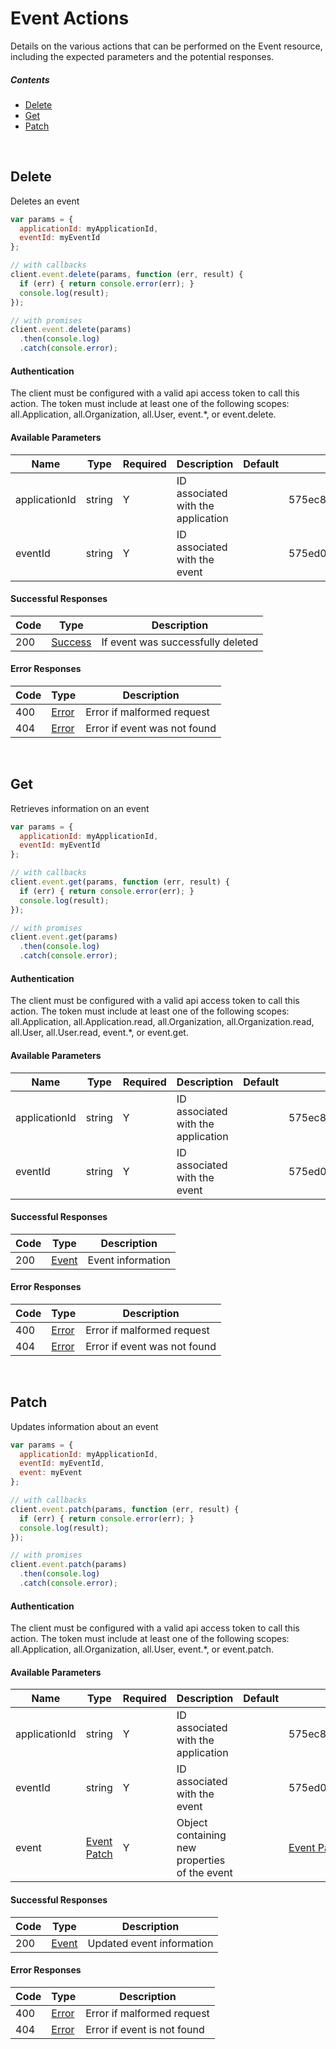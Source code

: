 # Event Actions

Details on the various actions that can be performed on the
Event resource, including the expected
parameters and the potential responses.

##### Contents

*   [Delete](#delete)
*   [Get](#get)
*   [Patch](#patch)

<br/>

## Delete

Deletes an event

```javascript
var params = {
  applicationId: myApplicationId,
  eventId: myEventId
};

// with callbacks
client.event.delete(params, function (err, result) {
  if (err) { return console.error(err); }
  console.log(result);
});

// with promises
client.event.delete(params)
  .then(console.log)
  .catch(console.error);
```

#### Authentication
The client must be configured with a valid api access token to call this
action. The token must include at least one of the following scopes:
all.Application, all.Organization, all.User, event.*, or event.delete.

#### Available Parameters

| Name | Type | Required | Description | Default | Example |
| ---- | ---- | -------- | ----------- | ------- | ------- |
| applicationId | string | Y | ID associated with the application |  | 575ec8687ae143cd83dc4a97 |
| eventId | string | Y | ID associated with the event |  | 575ed0de7ae143cd83dc4aa5 |

#### Successful Responses

| Code | Type | Description |
| ---- | ---- | ----------- |
| 200 | [Success](_schemas.md#success) | If event was successfully deleted |

#### Error Responses

| Code | Type | Description |
| ---- | ---- | ----------- |
| 400 | [Error](_schemas.md#error) | Error if malformed request |
| 404 | [Error](_schemas.md#error) | Error if event was not found |

<br/>

## Get

Retrieves information on an event

```javascript
var params = {
  applicationId: myApplicationId,
  eventId: myEventId
};

// with callbacks
client.event.get(params, function (err, result) {
  if (err) { return console.error(err); }
  console.log(result);
});

// with promises
client.event.get(params)
  .then(console.log)
  .catch(console.error);
```

#### Authentication
The client must be configured with a valid api access token to call this
action. The token must include at least one of the following scopes:
all.Application, all.Application.read, all.Organization, all.Organization.read, all.User, all.User.read, event.*, or event.get.

#### Available Parameters

| Name | Type | Required | Description | Default | Example |
| ---- | ---- | -------- | ----------- | ------- | ------- |
| applicationId | string | Y | ID associated with the application |  | 575ec8687ae143cd83dc4a97 |
| eventId | string | Y | ID associated with the event |  | 575ed0de7ae143cd83dc4aa5 |

#### Successful Responses

| Code | Type | Description |
| ---- | ---- | ----------- |
| 200 | [Event](_schemas.md#event) | Event information |

#### Error Responses

| Code | Type | Description |
| ---- | ---- | ----------- |
| 400 | [Error](_schemas.md#error) | Error if malformed request |
| 404 | [Error](_schemas.md#error) | Error if event was not found |

<br/>

## Patch

Updates information about an event

```javascript
var params = {
  applicationId: myApplicationId,
  eventId: myEventId,
  event: myEvent
};

// with callbacks
client.event.patch(params, function (err, result) {
  if (err) { return console.error(err); }
  console.log(result);
});

// with promises
client.event.patch(params)
  .then(console.log)
  .catch(console.error);
```

#### Authentication
The client must be configured with a valid api access token to call this
action. The token must include at least one of the following scopes:
all.Application, all.Organization, all.User, event.*, or event.patch.

#### Available Parameters

| Name | Type | Required | Description | Default | Example |
| ---- | ---- | -------- | ----------- | ------- | ------- |
| applicationId | string | Y | ID associated with the application |  | 575ec8687ae143cd83dc4a97 |
| eventId | string | Y | ID associated with the event |  | 575ed0de7ae143cd83dc4aa5 |
| event | [Event Patch](_schemas.md#event-patch) | Y | Object containing new properties of the event |  | [Event Patch Example](_schemas.md#event-patch-example) |

#### Successful Responses

| Code | Type | Description |
| ---- | ---- | ----------- |
| 200 | [Event](_schemas.md#event) | Updated event information |

#### Error Responses

| Code | Type | Description |
| ---- | ---- | ----------- |
| 400 | [Error](_schemas.md#error) | Error if malformed request |
| 404 | [Error](_schemas.md#error) | Error if event is not found |
